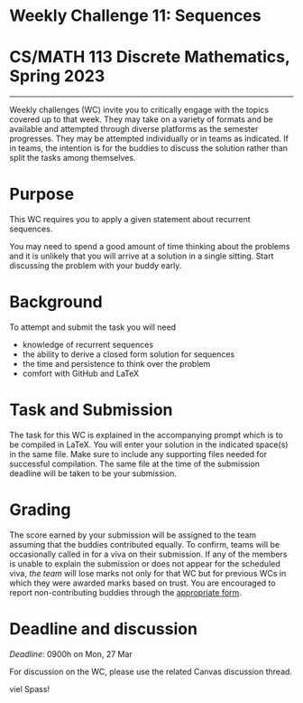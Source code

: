 # Weekly Challenge 11: Sequences
# CS/MATH 113 Discrete Mathematics, Spring 2023
***

Weekly challenges (WC) invite you to critically engage with the topics covered up to that week. They may take on a variety of formats and be available and attempted through diverse platforms as the semester progresses. They may be attempted individually or in teams as indicated. If in teams, the intention is for the buddies to discuss the solution rather than split the tasks among themselves.

# Purpose

This WC requires you to apply a given statement about recurrent sequences.

You may need to spend a good amount of time thinking about the problems and it is unlikely that you will arrive at a solution in a single sitting. Start discussing the problem with your buddy early.

# Background

To attempt and submit the task you will need
- knowledge of recurrent sequences
- the ability to derive a closed form solution for sequences
- the time and persistence to think over the problem
- comfort with GitHub and LaTeX

# Task and Submission

The task for this WC is explained in the accompanying prompt which is to be compiled in LaTeX. You will enter your solution in the indicated space(s) in the same file. Make sure to include any supporting files needed for successful compilation. The same file at the time of the submission deadline will be taken to be your submission.

# Grading

The score earned by your submission will be assigned to the team assuming that the buddies contributed equally. To confirm, teams will be occasionally called in for a viva on their submission. If any of the members is unable to explain the submission or does not appear for the scheduled viva, _the team_ will lose marks not only for that WC but for previous WCs in which they were awarded marks based on trust. You are encouraged to report non-contributing buddies through the [appropriate form](https://hulms.instructure.com/courses/2619/quizzes/7186).

# Deadline and discussion

_Deadline_: 0900h on Mon, 27 Mar

For discussion on the WC, please use the related Canvas discussion thread.

viel Spass!